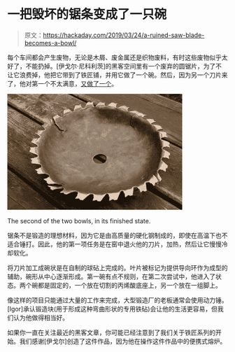 # 一把毁坏的锯条变成了一只碗

> 原文：<https://hackaday.com/2019/03/24/a-ruined-saw-blade-becomes-a-bowl/>

每个车间都会产生废物，无论是木屑、废金属还是织物废料，有时这些废物似乎太好了，不能扔掉。[伊戈尔·尼科利茨]的黑客空间里有一个废弃的圆锯片，为了不让它浪费掉，他把它带到了铁匠铺，并用它做了一个碗。然后，因为另一个刀片来了，他对第一个不太满意，[又做了一个](https://complexevo.org/A%20bowl%20forged%20from%20a%20saw%20blade,%20take%202.html)。

[![The second of the two bowls, in its finished state.](img/06565db7de9a316f5d5962bf7412d9d1.png)](https://hackaday.com/wp-content/uploads/2019/03/sawbowl_ii_1.jpg)

The second of the two bowls, in its finished state.

锯条不是锻造的理想材料，因为它是由高质量的硬化钢制成的，即使在高温下也不适合锤打。因此，他的第一项任务是在窑中退火他的刀片，加热，然后让它慢慢冷却软化。

将刀片加工成碗状是在自制的球砧上完成的。叶片被标记为提供导向环作为成型的辅助，碗形从中心逐渐形成。第一碗有点不规则，在第二次尝试中，他进入了状态。两个碗都是固定的，一个放在切割的丙烯酸底座上，另一个放在一组脚上。

像这样的项目只能通过大量的工作来完成，大型锻造厂的老板通常会使用动力锤。[Igor]承认锻造块(用于形成这种弯曲形状的专用铁砧)会让他的生活更容易，但我们认为他做得相当好。

如果你一直在关注最近的黑客文章，你可能已经注意到了我们关于铁匠系列的开始。我们感谢[伊戈尔]创造了这件作品，因为他在操作这件作品中的便携式熔炉。